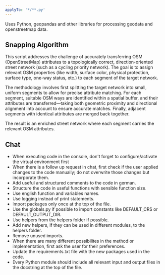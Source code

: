 ```yaml
---
applyTo: '*/**.py'
---
```


Uses Python, geopandas and other libraries for processing geodata and openstreetmap data.

## Snapping Algorithm

This script addresses the challenge of accurately transferring OSM (OpenStreetMap) attributes to a topologically correct, direction-oriented street network (such as a cycling priority network). The goal is to assign relevant OSM properties (like width, surface color, physical protection, surface type, one-way status, etc.) to each segment of the target network.

The methodology involves first splitting the target network into small, uniform segments to allow for precise attribute matching. For each segment, suitable OSM ways are identified within a spatial buffer, and their attributes are transferred—taking both geometric proximity and directional alignment into account to ensure accurate matches. Finally, adjacent segments with identical attributes are merged back together.

The result is an enriched street network where each segment carries the relevant OSM attributes.

## Chat

- When executing code in the console, don't forget to configure/activate the virtual environment first
- When there is a follow up request in chat, first check if the user applied changes to the code manually; do not overwrite those changes but incorporate them.
- Add useful and structured comments to the code in german.
- Structure the code in useful functions with sensible function size.
- Use english function and variables names.
- Use logging instead of print statements.
- Import packages only once at the top of the file.
- Use the globals.py if possible to import constants like DEFAULT_CRS or DEFAULT_OUTPUT_DIR.
- Use helpers from the helpers folder if possible.
- Add new helpers, if they can be used in different modules, to the helpers folder.
- Remove unused imports.
- When there are many different possibilites in the method or implementation, first ask the user for their preferences.
- Update the requirements.txt file with the new packages used in the code.
- Every Python module should include all relevant input and output files in the docstring at the top of the file.